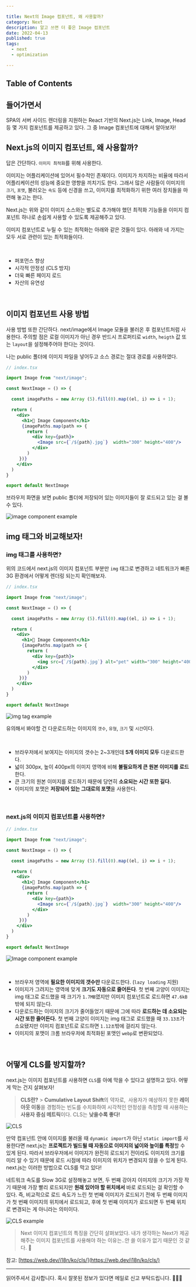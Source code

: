 ```yaml
---

title: Next의 Image 컴포넌트, 왜 사용할까?
category: Next
description: 알고 쓰면 더 좋은 Image 컴포넌트
date: 2022-04-13
published: true
tags: 
  - next
  - optimization

---
```


## Table of Contents

## 들어가면서

SPA의 서버 사이드 렌더링을 지원하는 React 기반의 Next.js는 Link, Image, Head 등 몇 가지 컴포넌트를 제공하고 있다. 그 중 Image 컴포넌트에 대해서 알아보자!

## Next.js의 이미지 컴포넌트, 왜 사용할까?

답은 간단하다. `이미지 최적화`를 위해 사용한다.

이미지는 어플리케이션에 있어서 필수적인 존재이다. 이미지가 차지하는 비율에 따라서 어플리케이션의 성능에 중요한 영향을 끼치기도 한다. 그래서 많은 사람들이 이미지의 `크기`, `포맷`, 불러오는 `속도` 등에 신경을 쓰고, 이미지를 최적화하기 위한 여러 장치들을 마련해 놓고는 한다.

Next.js는 위와 같이 이미지 소스와는 별도로 추가해야 했던 최적화 기능들을 이미지 컴포넌트 하나로 손쉽게 사용할 수 있도록 제공해주고 있다.

이미지 컴포넌트로 누릴 수 있는 최적화는 아래와 같은 것들이 있다. 아래와 네 가지는 모두 서로 관련이 있는 최적화들이다.

<br/>

- 퍼포먼스 향상
- 시각적 안정성 (CLS 방지)
- 더욱 빠른 페이지 로드
- 자산의 유연성

<br/>

## 이미지 컴포넌트 사용 방법

사용 방법 또한 간단하다. next/image에서 Image 모듈을 불러온 후 컴포넌트처럼 사용한다. 주의할 점은 로컬 이미지가 아닌 경우 반드시 프로퍼티로 `width`, `heigth` 값 또는 `layout`을 설정해주어야 한다는 것이다.

나는 public 폴더에 이미지 파일을 넣어두고 소스 경로는 절대 경로를 사용하였다.

```jsx
// index.tsx

import Image from "next/image";

const NextImage = () => {

  const imagePaths = new Array (5).fill(0).map((el, i) => i + 1);

  return (
    <div>
      <h1>🌳 Image Component</h1>
      {imagePaths.map(path => {
        return (
          <div key={path}>
            <Image src={`/${path}.jpg`}  width="300" height="400"/>
          </div>
        )
     })}
    </div>
  )
}

export default NextImage
```

브라우저 화면을 보면 public 폴더에 저장되어 있는 이미지들이 잘 로드되고 있는 걸 볼 수 있다.

![image component example](https://img1.daumcdn.net/thumb/R1280x0/?scode=mtistory2&fname=https%3A%2F%2Fk.kakaocdn.net%2Fdn%2FbgEinN%2FbtrzkyIKZId%2F2tmXCeKczaTGzjn6xVJZjk%2Fimg.png)

## img 태그와 비교해보자!

### img 태그를 사용하면?

위의 코드에서 next.js의 이미지 컴포넌트 부분만 `img` 태그로 변경하고 네트워크가 빠른 3G 환경에서 어떻게 렌더링 되는지 확인해보자.

```jsx
// index.tsx

import Image from "next/image";

const NextImage = () => {

  const imagePaths = new Array (5).fill(0).map((el, i) => i + 1);

  return (
    <div>
      <h1>🌳 Image Component</h1>
      {imagePaths.map(path => {
        return (
          <div key={path}>
            <img src={`/${path}.jpg`} alt="pet" width="300" height="400" />
          </div>
        )
     })}
    </div>
  )
}

export default NextImage
```

![img tag example](https://img1.daumcdn.net/thumb/R1280x0/?scode=mtistory2&fname=https%3A%2F%2Fk.kakaocdn.net%2Fdn%2FbTJim7%2FbtrzhrdlWHl%2F1aNeMCAyICK1wTQwke1380%2Fimg.png)

유의해서 봐야할 건 다운로드하는 이미지의 `갯수`, `유형`, `크기` 및 `시간`이다.

<br/>

- 브라우저에서 보여지는 이미지의 갯수는 2~3개인데 **5개 이미지 모두** 다운로드한다.
- 넓이 300px, 높이 400px의 이미지 영역에 비해 **불필요하게 큰 원본 이미지를 로드**한다.
- 큰 크기의 원본 이미지를 로드하기 때문에 당연히 **소요되는 시간 또한 길다.**
- 이미지의 포맷은 **저장되어 있는 그대로의 포맷**을 사용한다.

<br/>

### next.js의 이미지 컴포넌트를 사용하면?

```jsx
// index.tsx

import Image from "next/image";

const NextImage = () => {

  const imagePaths = new Array (5).fill(0).map((el, i) => i + 1);

  return (
    <div>
      <h1>🌳 Image Component</h1>
      {imagePaths.map(path => {
        return (
          <div key={path}>
            <Image src={`/${path}.jpg`}  width="300" height="400"/>
          </div>
        )
     })}
    </div>
  )
}

export default NextImage
```

![Image component example](https://img1.daumcdn.net/thumb/R1280x0/?scode=mtistory2&fname=https%3A%2F%2Fk.kakaocdn.net%2Fdn%2F3Xpha%2Fbtrzj0FxmPh%2FB0jksFcpb7g6aFx7xKiDDk%2Fimg.png)

<br/>

- 브라우저 영역에 **필요한 이미지의 갯수만** 다운로드한다. (`lazy loading` 지원)
- 이미지가 그려지는 영역에 맞게 **크기도 자동으로 줄어든다**. 첫 번째 고양이 이미지는 img 태그로 로드했을 때 크기가 `1.7MB`였지만 이미지 컴포넌트로 로드하면 `47.6kB`밖에 되지 않는다.
- 다운로드하는 이미지의 크기가 줄어들었기 때문에 그에 따라 **로드하는 데 소요되는 시간 또한 줄어든다.** 첫 번째 고양이 이미지는 img 태그로 로드했을 때 `33.13초`가 소요됐지만 이미지 컴포넌트로 로드하면 `1.12초`밖에 걸리지 않는다.
- 이미지의 포맷이 크롬 브라우저에 최적화된 포맷인 `webp`로 변환되었다.

<br/>

## 어떻게 CLS를 방지할까?

next.js는 이미지 컴포넌트를 사용하면 `CLS`를 아예 막을 수 있다고 설명하고 있다. 어떻게 막는 건지 살펴보자!

> **CLS란?** > **Cumulative Layout Shift**의 약자로,  사용자가 예상하지 못한 **레이아웃 이동**을 경험하는 빈도를 수치화하여 시각적인 안정성을 측정할 때 사용하는 **사용자 중심 메트릭**이다. CLS는 **낮을수록 좋다!**

![CLS](https://img1.daumcdn.net/thumb/R1280x0/?scode=mtistory2&fname=https%3A%2F%2Fk.kakaocdn.net%2Fdn%2Fbdl3Ed%2FbtrzNCKhf1b%2FWx7NXYUhdxuLHLxSSr9mO0%2Fimg.jpg)

만약 컴포넌트 안에 이미지를 불러올 때 `dynamic import`가 아닌 `static import`를 사용한다면 next.js는 **프로젝트가 빌드될 때 자동으로 이미지의 넓이와 높이를 특정**할 수 있게 된다. 따라서 브라우저에서 이미지가 완전히 로드되기 전이라도 이미지의 크기를 미리 알 수 있기 때문에 로드 시점에 따라 이미지의 위치가 변경되지 않을 수 있게 된다. next.js는 이러한 방법으로 CLS를 막고 있다!

네트워크 속도를 Slow 3G로 설정해놓고 보면, 두 번째 강아지 이미지의 크기가 가장 작기 때문에 가장 빨리 로드되지만 **원래 있어야 할 위치에서** 바로 로드되는 걸 확인할 수 있다. 즉, 비교적으로 로드 속도가 느린 첫 번째 이미지가 로드되기 전에 두 번째 이미지가 첫 번째 이미지의 위치에서 로드되고, 후에 첫 번째 이미지가 로드되면 두 번째 위치로 변경되는 게 아니라는 의미이다.

![CLS example](https://k.kakaocdn.net/dn/8YM1b/btrzKczwvPT/KotaJVm30hSbQsC4k6EOr1/img.gif)

> Next 이미지 컴포넌트의 특징을 간단히 살펴보았다. 내가 생각하는 Next가 제공해주는 이미지 컴포넌트를 사용해야 하는 이유는..안 쓸 이유가 없기 때문인 것 같다. 😬

참고: [https://web.dev/i18n/ko/cls/](https://web.dev/i18n/ko/cls/)

---

읽어주셔서 감사합니다. 혹시 잘못된 정보가 있다면 메일로 신고 부탁드립니다. 🙇🏻‍♀️
